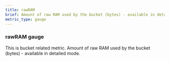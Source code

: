 ```yaml
---
title: rawRAM
brief: Amount of raw RAM used by the bucket (bytes) - available in detailed mode
metric_type: gauge
---
```

### rawRAM gauge

This is bucket related metric. Amount of raw RAM used by the bucket (bytes) - available in detailed mode.